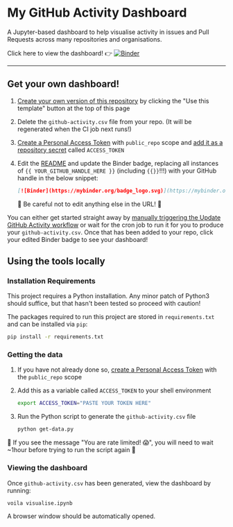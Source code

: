 # My GitHub Activity Dashboard

A Jupyter-based dashboard to help visualise activity in issues and Pull Requests across many repositories and organisations.

Click here to view the dashboard! :point_right: [![Binder](https://mybinder.org/badge_logo.svg)](https://mybinder.org/v2/gh/sgibson91/github-activity-dashboard/notebook-env?urlpath=git-pull%3Frepo%3Dhttps%253A%252F%252Fgithub.com%252Fsgibson91%252Fgithub-activity-dashboard%26urlpath%3D%252Fvoila%252Frender%252Fgithub-activity-dashboard%252Fvisualise.ipynb%26branch%3Dmain)

---

## Get your own dashboard!

1. [Create your own version of this repository](https://docs.github.com/en/repositories/creating-and-managing-repositories/creating-a-repository-from-a-template) by clicking the "Use this template" button at the top of this page
2. Delete the `github-activity.csv` file from your repo.
   (It will be regenerated when the CI job next runs!)
3. [Create a Personal Access Token](https://docs.github.com/en/authentication/keeping-your-account-and-data-secure/creating-a-personal-access-token) with `public_repo` scope and [add it as a repository secret](https://docs.github.com/en/actions/security-guides/encrypted-secrets#creating-encrypted-secrets-for-a-repository) called `ACCESS_TOKEN`
4. Edit the [README](./README.md) and update the Binder badge, replacing all instances of `{{ YOUR_GITHUB_HANDLE_HERE }}` (including `{{}}`!!!) with your GitHub handle in the below snippet:

   ```markdown
   [![Binder](https://mybinder.org/badge_logo.svg)](https://mybinder.org/v2/gh/{{ YOUR_GITHUB_HANDLE_HERE }}/github-activity-dashboard/notebook-env?urlpath=git-pull%3Frepo%3Dhttps%253A%252F%252Fgithub.com%252F{{ YOUR_GITHUB_HANDLE_HERE }}%252Fgithub-activity-dashboard%26urlpath%3D%252Fvoila%252Frender%252Fgithub-activity-dashboard%252Fvisualise.ipynb%26branch%3Dmain)
   ```

   :rotating_light: Be careful not to edit anything else in the URL! :rotating_light:

You can either get started straight away by [manually triggering the Update GitHub Activity workflow](https://docs.github.com/en/actions/managing-workflow-runs/manually-running-a-workflow#running-a-workflow) or wait for the cron job to run it for you to produce your `github-activity.csv`.
Once that has been added to your repo, click your edited Binder badge to see your dashboard!

## Using the tools locally

### Installation Requirements

This project requires a Python installation.
Any minor patch of Python3 should suffice, but that hasn't been tested so proceed with caution!

The packages required to run this project are stored in `requirements.txt` and can be installed via `pip`:

```bash
pip install -r requirements.txt
```

### Getting the data

1. If you have not already done so, [create a Personal Access Token](https://docs.github.com/en/authentication/keeping-your-account-and-data-secure/creating-a-personal-access-token) with the `public_repo` scope
2. Add this as a variable called `ACCESS_TOKEN` to your shell environment

   ```bash
   export ACCESS_TOKEN="PASTE YOUR TOKEN HERE"
   ```

3. Run the Python script to generate the `github-activity.csv` file

   ```bash
   python get-data.py
   ```

:rotating_light: If you see the message "You are rate limited! :scream:", you will need to wait ~1hour before trying to run the script again :rotating_light:

### Viewing the dashboard

Once `github-activity.csv` has been generated, view the dashboard by running:

```bash
voila visualise.ipynb
```

A browser window should be automatically opened.
